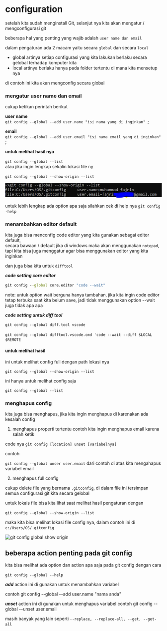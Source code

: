 # configuration

setelah kita sudah menginstall Git, selanjut nya kita akan mengatur / mengconfigurasi git

beberapa hal yang penting yang wajib adalah `user name dan email `

dalam pengaturan ada 2 macam yaitu secara `global` dan secara `local`
- global artinya setiap configurasi yang kita lakukan berlaku secara gelobal terhadap komputer kita
- local artinya berlaku hanya pada folder tertentu di mana kita mensetup nya

di contoh ini kita akan mengconfig secara global

### mengatur user name dan email

cukup ketikan perintah berikut

**user name**  
`git config --global --add user.name "isi nama yang di inginkan" `; 

**email**  
`git config --global --add user.email "isi nama email yang di inginkan" `; 


**untuk melihat hasil nya**

`git config --global --list`  
atau jika ingin lengkap sekalin lokasi file ny

`git config --global --show-origin --list`  

![git config global show origin](./foto/git_config.JPG)



untuk lebih lengkap ada option apa saja silahkan cek di help nya
`git config -help`

### menambahkan editor default

kita juga bisa menconfig code editor yang kita gunakan sebagai editor default,  
secara bawaan / default jika di windows maka akan menggunakan `notepad`,  
tapi kita bisa juga menggatur agar bisa menggunakan editor yang kita inginkan

dan juga bisa kita untuk `difftool`

***code setting core editor***
```cmd
git config --global core.editor "code --wait"
```
note: untuk option wait berguna hanya tambahan, jika kita ingin code editor tetap terbuka saat kita belum save, jadi tidak menggunakan option --wait juga tidak apa apa


***code setting untuk diff tool***
```
git config --global diff.tool vscode

git config --global difftool.vscode.cmd 'code --wait --diff $LOCAL $REMOTE

```


#### untuk melihat hasil

ini untuk melihat config full dengan path lokasi nya
```
git config --global --show-origin --list 
```


ini hanya untuk melihat config saja
```
git config --global --list 
```


### menghapus config

kita juga bisa menghapus, jika kita ingin menghapus di karenakan ada kesalah config  

1. menghapus properti tertentu
 contoh kita ingin menghapus email karena salah ketik

 code nya
 `git config [location] unset [variabelnya]`

 contoh

 `git config --global unser user.email`
 dari contoh di atas kita mengahapus variabel email 


2. menghapus full config

cukup delete file yang bernama `.gitconfig`, di dalam file ini tersimpan semua configurasi git kita secara gelobal 

untuk lokais file bisa kita lihat saat melihat hasil pengaturan dengan

```git config --global --show-origin --list```

maka kita bisa melihat lokasi file config nya, dalam contoh ini di  
`c:/Users/OS/.gitconfig` 


![git config global show origin](./foto/git_config_location.JPG)

## beberapa action penting pada git config

kita bisa melihat ada option dan action apa saja pada git config dengan cara

```git config --global --help```


***add***
action ini di gunakan untuk menambahkan variabel

contoh
git config --global --add user.name "nama anda"


***unset***
action ini di gunakan untuk menghapus variabel
contoh
git config --global --unset user.email


masih banyak yang lain seperti `--replace, --replace-all, --get, --get-all`